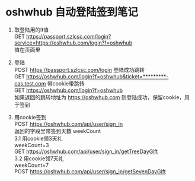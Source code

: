 # oshwhub 自动登陆签到笔记

1. 取登陆用的lt值    
   GET https://passport.szlcsc.com/login?service=https://oshwhub.com/login?f=oshwhub  
    值在页面里
2. 登陆  
   POST https://passport.szlcsc.com/login
   登陆成功跳转   
   GET https://oshwhub.com/login?f=oshwhub&ticket=*********-cas.test.com
   带cookie带跳转   
   GET https://oshwhub.com/login?f=oshwhub  
   如果返回的跳转地址为 https://oshwhub.com 则登陆成功，保留cookie，用于签到  
   
3. 用cookie签到  
   POST https://oshwhub.com/api/user/sign_in  
   返回的字段里带签到天数 weekCount  
3.1 用cookie领3天礼  
   weekCount=3  
   GET https://oshwhub.com/api/user/sign_in/getTreeDayGift  
3.2  用cookie领7天礼   
   weekCount=7   
   POST https://oshwhub.com/api/user/sign_in/getSevenDayGift
